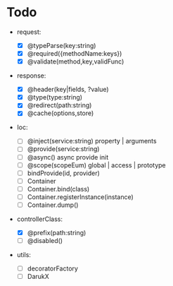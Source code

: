 # Todo

- request:

  - [x] @typeParse(key:string)
  - [x] @required({methodName:keys})
  - [x] @validate(method,key,validFunc)

- response:

  - [x] @header(key|fields, ?value)
  - [x] @type(type:string)
  - [x] @redirect(path:string)
  - [x] @cache(options,store)

- Ioc:

  - [ ] @inject(service:string) property | arguments
  - [ ] @provide(service:string)
  - [ ] @async() async provide init
  - [ ] @scope(scopeEum) global | access | prototype
  - [ ] bindProvide(id, provider)
  - [ ] Container
  - [ ] Container.bind(class)
  - [ ] Container.registerInstance(instance)
  - [ ] Container.dump()

- controllerClass:

  - [x] @prefix(path:string)
  - [ ] @disabled()

- utils:

  - [ ] decoratorFactory
  - [ ] DarukX
